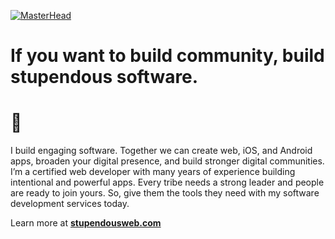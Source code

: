 [![MasterHead](https://stupendousweb.com/images/social.jpg)](https://stupendousweb.com)

# If you want to build community, build stupendous software.
<h1>👋</h1>
I build engaging software. Together we can create web, iOS, and Android apps, broaden your digital presence, and build stronger digital communities. I’m a certified web developer with many years of experience building intentional and powerful apps. Every tribe needs a strong leader and people are ready to join yours. So, give them the tools they need with my software development services today.

Learn more at **[stupendousweb.com](https://stupendousweb.com "Software Development Services | Stupendous Web | If you want to build community, build stupendous software")**
